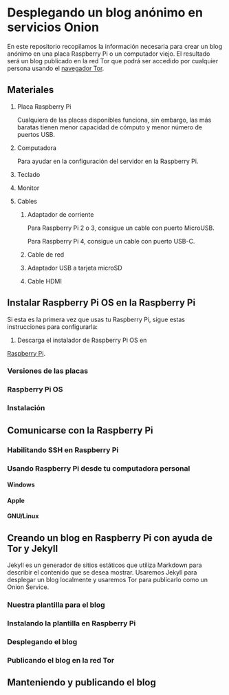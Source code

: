 # Desplegando un blog anónimo en servicios Onion

En este repositorio recopilamos la información necesaria para crear un blog anónimo en una placa Raspberry Pi o un computador viejo.
El resultado será un blog publicado en la red Tor que podrá ser accedido por cualquier persona usando el [navegador Tor](https://www.torproject.org/download/).

## Materiales

1. Placa Raspberry Pi

    Cualquiera de las placas disponibles funciona, sin embargo, las más baratas tienen menor capacidad de cómputo y menor número de puertos USB.

2. Computadora 

    Para ayudar en la configuración del servidor en la Raspberry Pi.

3. Teclado

4. Monitor

5. Cables

    1. Adaptador de corriente

        Para Raspberry Pi 2 o 3, consigue un cable con puerto MicroUSB.

        Para Raspberry Pi 4, consigue un cable con puerto USB-C.

    2. Cable de red

    3. Adaptador USB a tarjeta microSD

    4. Cable HDMI

## Instalar Raspberry Pi OS en la Raspberry Pi

Si esta es la primera vez que usas tu Raspberry Pi, sigue estas instrucciones para configurarla:

1. Descarga el instalador de Raspberry Pi OS en

 [Raspberry Pi](https://www.raspberrypi.org/).

### Versiones de las placas

### Raspberry Pi OS

### Instalación

## Comunicarse con la Raspberry Pi

### Habilitando SSH en Raspberry Pi

### Usando Raspberry Pi desde tu computadora personal

#### Windows

#### Apple

#### GNU/Linux

## Creando un blog en Raspberry Pi con ayuda de Tor y Jekyll

Jekyll es un generador de sitios estáticos que utiliza Markdown para describir el contenido que se desea mostrar. Usaremos Jekyll para desplegar un blog localmente y usaremos Tor para publicarlo como un Onion Service.

### Nuestra plantilla para el blog



### Instalando la plantilla en Raspberry Pi



### Desplegando el blog



### Publicando el blog en la red Tor

## Manteniendo y publicando el blog
